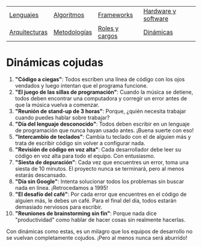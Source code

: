 <div align=center>

|||||
|-|-|-|-|
[Lenguajes](lenguajeProgramacionCojudos.md)|[Algoritmos](algoritmosCojudos.md)|[Frameworks](frameworksCojudos.md)|[Hardware y software](hardwareSoftwareCojudo.md)
|[Arquitecturas](arquitecturasCojudas.md)|[Metodologías](metodologiasCojudas.md)|[Roles y cargos](rolesCojudos.md)|[Dinámicas](dinamicasCojudas.md)|[Actitudes motivacionales](actitudesMotivacionalesCojudas.md)|

</div>

# Dinámicas cojudas

1. **"Código a ciegas"**: Todos escriben una línea de código con los ojos vendados y luego intentan que el programa funcione.
1. **"El juego de las sillas de programación"**: Cuando la música se detiene, todos deben encontrar una computadora y corregir un error antes de que la música vuelva a comenzar.
1. **"Reunión de stand-up de 3 horas"**: Porque, ¿quién necesita trabajar cuando puedes hablar sobre trabajar?
1. **"Día del lenguaje desconocido"**: Todos deben escribir en un lenguaje de programación que nunca hayan usado antes. ¡Buena suerte con eso!
1. **"Intercambio de teclados"**: Cambia tu teclado con el de alguien más y trata de escribir código sin volver a configurar nada.
1. **"Revisión de código en voz alta"**: Cada desarrollador debe leer su código en voz alta para todo el equipo. Con entusiasmo.
1. **"Siesta de depuración"**: Cada vez que encuentres un error, toma una siesta de 10 minutos. El proyecto nunca se terminará, pero al menos estarás descansado.
1. **"Día sin Google"**: Intenta solucionar todos los problemas sin buscar nada en línea. ¡Retrocedamos a 1995!
1. **"El desafío del café"**: Por cada error que encuentres en el código de alguien más, le debes un café. Para el final del día, todos estarán demasiado nerviosos para escribir.
1. **"Reuniones de brainstorming sin fin"**: Porque nada dice "productividad" como hablar de hacer cosas sin realmente hacerlas.

Con dinámicas como estas, es un milagro que los equipos de desarrollo no se vuelvan completamente cojudos. ¡Pero al menos nunca será aburrido!
